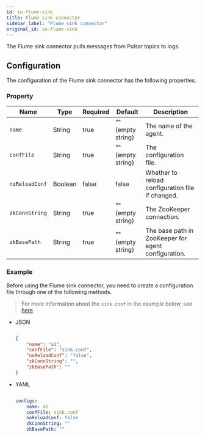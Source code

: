 ```yaml
---
id: io-flume-sink
title: Flume sink connector
sidebar_label: "Flume sink connector"
original_id: io-flume-sink
---
```


The Flume sink connector pulls messages from Pulsar topics to logs.

## Configuration

The configuration of the Flume sink connector has the following properties.

### Property

| Name | Type|Required | Default | Description 
|------|----------|----------|---------|-------------|
`name`|String|true|"" (empty string)|The name of the agent.
`confFile`|String|true|"" (empty string)|The configuration file.
`noReloadConf`|Boolean|false|false|Whether to reload configuration file if changed.
`zkConnString`|String|true|"" (empty string)|The ZooKeeper connection.
`zkBasePath`|String|true|"" (empty string)|The base path in ZooKeeper for agent configuration.

### Example

Before using the Flume sink connector, you need to create a configuration file through one of the following methods.

> For more information about the `sink.conf` in the example below, see [here](https://github.com/apache/pulsar/blob/master/pulsar-io/flume/src/main/resources/flume/sink.conf).

* JSON 

  ```json
  
  {
      "name": "a1",
      "confFile": "sink.conf",
      "noReloadConf": "false",
      "zkConnString": "",
      "zkBasePath": ""
  }
  
  ```

* YAML

  ```yaml
  
  configs:
      name: a1
      confFile: sink.conf
      noReloadConf: false
      zkConnString: ""
      zkBasePath: ""
  
  ```

